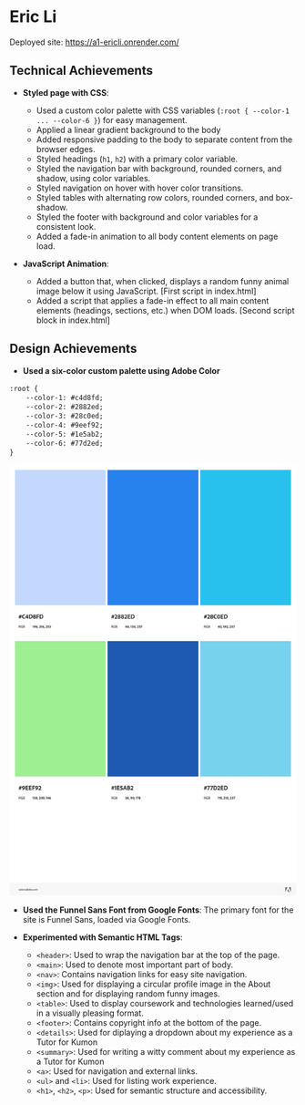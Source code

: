 # Eric Li

Deployed site: https://a1-ericli.onrender.com/

## Technical Achievements
- **Styled page with CSS**: 
	- Used a custom color palette with CSS variables (`:root { --color-1 ... --color-6 }`) for easy management.
	- Applied a linear gradient background to the body
	- Added responsive padding to the body to separate content from the browser edges.
	- Styled headings (`h1`, `h2`) with a primary color variable.
	- Styled the navigation bar with background, rounded corners, and shadow, using color variables.
	- Styled navigation on hover with hover color transitions.
	- Styled tables with alternating row colors, rounded corners, and box-shadow.
	- Styled the footer with background and color variables for a consistent look.
	- Added a fade-in animation to all body content elements on page load.

- **JavaScript Animation**: 
	- Added a button that, when clicked, displays a random funny animal image below it using JavaScript. [First script in index.html]
	- Added a script that applies a fade-in effect to all main content elements (headings, sections, etc.) when DOM loads. [Second script block in index.html]

## Design Achievements
- **Used a six-color custom palette using Adobe Color**

```
:root {
    --color-1: #c4d8fd;
    --color-2: #2882ed;
    --color-3: #28c0ed;
    --color-4: #9eef92;
    --color-5: #1e5ab2;
    --color-6: #77d2ed;
}
```

![Color Palette](AdobeColor-My-Color-Theme.jpeg)

- **Used the Funnel Sans Font from Google Fonts**: The primary font for the site is Funnel Sans, loaded via Google Fonts.

- **Experimented with Semantic HTML Tags**:
	- `<header>`: Used to wrap the navigation bar at the top of the page.
    - `<main>`: Used to denote most important part of body.
	- `<nav>`: Contains navigation links for easy site navigation.
	- `<img>`: Used for displaying a circular profile image in the About section and for displaying random funny images.
	- `<table>`: Used to display coursework and technologies learned/used in a visually pleasing format.
	- `<footer>`: Contains copyright info at the bottom of the page.
    - `<details>`: Used for diplaying a dropdown about my experience as a Tutor for Kumon
    - `<summary>`: Used for writing a witty comment about my experience as a Tutor for Kumon
	- `<a>`: Used for navigation and external links.
	- `<ul>` and `<li>`: Used for listing work experience.
	- `<h1>`, `<h2>`, `<p>`: Used for semantic structure and accessibility.
